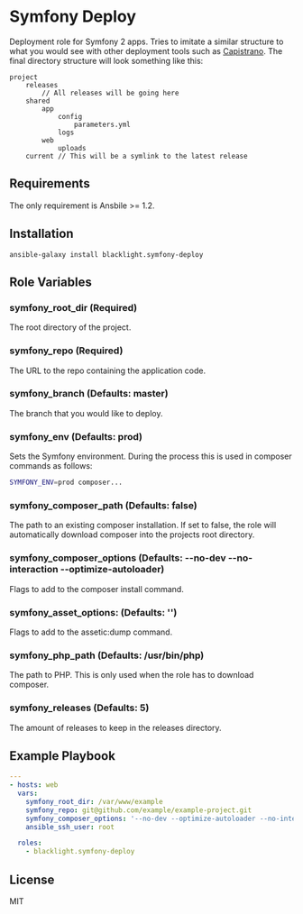# Symfony Deploy

Deployment role for Symfony 2 apps. Tries to imitate a similar structure to what you would see with other deployment tools
such as [Capistrano](http://capistranorb.com/). The final directory structure will look something like this:

```
project
    releases
        // All releases will be going here
    shared
        app
            config
                parameters.yml
            logs
        web
            uploads
    current // This will be a symlink to the latest release
```

Requirements
------------

The only requirement is Ansbile >= 1.2.

Installation
------------

```
ansible-galaxy install blacklight.symfony-deploy
```

Role Variables
--------------

### symfony_root_dir (Required)

The root directory of the project.

### symfony_repo (Required)

The URL to the repo containing the application code.

### symfony_branch (Defaults: master)

The branch that you would like to deploy.

### symfony_env (Defaults: prod)

Sets the Symfony environment. During the process this is used in composer commands as follows:

```bash
SYMFONY_ENV=prod composer...
```

### symfony_composer_path (Defaults: false)

The path to an existing composer installation. If set to false, the role will automatically download composer into the
projects root directory.

### symfony_composer_options (Defaults: --no-dev --no-interaction --optimize-autoloader)

Flags to add to the composer install command.

### symfony_asset_options: (Defaults: '')

Flags to add to the assetic:dump command.

### symfony_php_path (Defaults: /usr/bin/php)

The path to PHP. This is only used when the role has to download composer.

### symfony_releases (Defaults: 5)

The amount of releases to keep in the releases directory.

Example Playbook
----------------

```yml
---
- hosts: web
  vars:
    symfony_root_dir: /var/www/example
    symfony_repo: git@github.com/example/example-project.git
    symfony_composer_options: '--no-dev --optimize-autoloader --no-interaction'
    ansible_ssh_user: root

  roles:
    - blacklight.symfony-deploy
```

License
-------

MIT
